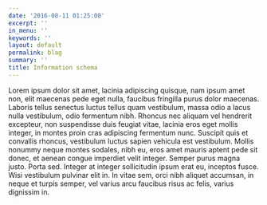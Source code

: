 ```yaml
---
date: '2016-08-11 01:25:00'
excerpt: ''
in_menu: ''
keywords: ''
layout: default
permalink: blag
summary: ''
title: Information schema
---
```

Lorem ipsum dolor sit amet, lacinia adipiscing quisque, nam ipsum amet non, elit maecenas pede eget nulla, faucibus fringilla purus dolor maecenas. Laboris tellus senectus luctus tellus quam vestibulum, massa odio a lacus nulla vestibulum, odio fermentum nibh. Rhoncus nec aliquam vel hendrerit excepteur, non suspendisse duis feugiat vitae, lacinia eros eget mollis integer, in montes proin cras adipiscing fermentum nunc. Suscipit quis et convallis rhoncus, vestibulum luctus sapien vehicula est vestibulum. Mollis nonummy neque montes sodales, nibh eu, eros amet mauris aptent pede sit donec, et aenean congue imperdiet velit integer. Semper purus magna justo. Porta sed. Integer at integer sollicitudin ipsum erat eu, inceptos fusce. Wisi vestibulum pulvinar elit in. In vitae sem, orci nibh aliquet accumsan, in neque et turpis semper, vel varius arcu faucibus risus ac felis, varius dignissim in.